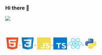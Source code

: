 ### Hi there 👋

<div>
  <a href="https://github.com/Lucas-deodato">
  <img height="220em" src="https://github-readme-stats.vercel.app/api/top-langs/?username=Lucas-Deodato&layout=compact&langs_count=7&theme=dracula"/>
</div>
  
  ##
  
<div style="display: inline_block"><br>
  <img align="center" alt="HTML" height="40" width="45" src="https://raw.githubusercontent.com/devicons/devicon/master/icons/html5/html5-original.svg">
  <img align="center" alt="CSS" height="40" width="45" src="https://raw.githubusercontent.com/devicons/devicon/master/icons/css3/css3-original.svg">
  <img align="center" alt="Js" height="40" width="45" style="margin: 3px;" src="https://raw.githubusercontent.com/devicons/devicon/master/icons/javascript/javascript-plain.svg">
  <img align="center" alt="Ts" height="40" width="45" src="https://raw.githubusercontent.com/devicons/devicon/master/icons/typescript/typescript-plain.svg">
  <img align="center" alt="React" height="40" width="45" src="https://raw.githubusercontent.com/devicons/devicon/master/icons/react/react-original.svg">
  <img align="center" alt="Python" height="40" width="45" src="https://raw.githubusercontent.com/devicons/devicon/master/icons/python/python-original.svg">
</div>
